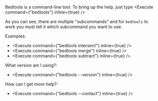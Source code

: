 <script>
import Execute from "../../Execute.svelte";
</script>

Bedtools is a command-line tool. To bring up the help, just type <Execute command={"bedtools"} inline={true} />

As you can see, there are multiple "subcommands" and for `bedtools` to work you must tell it which subcommand you want to use.

Examples: 

* <Execute command={"bedtools intersect"} inline={true} />
* <Execute command={"bedtools merge"} inline={true} />
* <Execute command={"bedtools subtract"} inline={true} />

What version am I using?: 

* <Execute command={"bedtools --version"} inline={true} />

How can I get more help?: 

* <Execute command={"bedtools --contact"} inline={true} />
